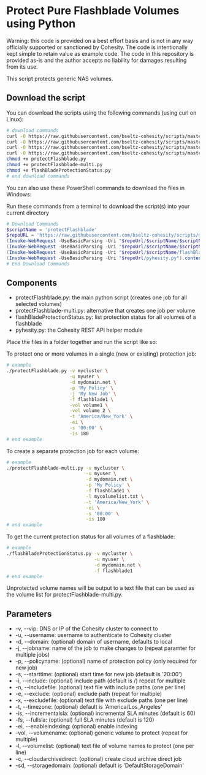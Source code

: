 # Protect Pure Flashblade Volumes using Python

Warning: this code is provided on a best effort basis and is not in any way officially supported or sanctioned by Cohesity. The code is intentionally kept simple to retain value as example code. The code in this repository is provided as-is and the author accepts no liability for damages resulting from its use.

This script protects generic NAS volumes.

## Download the script

You can download the scripts using the following commands (using curl on Linux):

```bash
# download commands
curl -O https://raw.githubusercontent.com/bseltz-cohesity/scripts/master/python/protectFlashblade/protectFlashblade.py
curl -O https://raw.githubusercontent.com/bseltz-cohesity/scripts/master/python/protectFlashblade/protectFlashblade-multi.py
curl -O https://raw.githubusercontent.com/bseltz-cohesity/scripts/master/python/protectFlashblade/flashBladeProtectionStatus.py
curl -O https://raw.githubusercontent.com/bseltz-cohesity/scripts/master/python/pyhesity.py
chmod +x protectFlashblade.py
chmod +x protectFlashblade-multi.py
chmod +x flashBladeProtectionStatus.py
# end download commands
```

You can also use these PowerShell commands to download the files in Windows:

Run these commands from a terminal to download the script(s) into your current directory

```powershell
# Download Commands
$scriptName = 'protectFlashblade'
$repoURL = 'https://raw.githubusercontent.com/bseltz-cohesity/scripts/master/python'
(Invoke-WebRequest -UseBasicParsing -Uri "$repoUrl/$scriptName/$scriptName.py").content | Out-File "$scriptName.py"; (Get-Content "$scriptName.py") | Set-Content "$scriptName.py"
(Invoke-WebRequest -UseBasicParsing -Uri "$repoUrl/$scriptName/$scriptName-multi.py").content | Out-File "$scriptName-multi.py"; (Get-Content "$scriptName-multi.py") | Set-Content "$scriptName-multi.py"
(Invoke-WebRequest -UseBasicParsing -Uri "$repoUrl/$scriptName/flashBladeProtectionStatus.py").content | Out-File "flashBladeProtectionStatus.py"; (Get-Content "flashBladeProtectionStatus.py") | Set-Content "flashBladeProtectionStatus.py"
(Invoke-WebRequest -UseBasicParsing -Uri "$repoUrl/pyhesity.py").content | Out-File pyhesity.py; (Get-Content pyhesity.py) | Set-Content pyhesity.py
# End Download Commands
```

## Components

* protectFlashblade.py: the main python script (creates one job for all selected volumes)
* protectFlashblade-multi.py: alternative that creates one job per volume
* flashBladeProtectionStatus.py: list protection status for all volumes of a flashblade
* pyhesity.py: the Cohesity REST API helper module

Place the files in a folder together and run the script like so:

To protect one or more volumes in a single (new or existing) protection job:

```bash
# example
./protectFlashblade.py -v mycluster \
                       -u myuser \
                       -d mydomain.net \
                       -p 'My Policy' \
                       -j 'My New Job' \
                       -f flashblade1 \
                       -vol volume1 \
                       -vol volume 2 \
                       -t 'America/New_York' \
                       -ei \
                       -s '00:00' \
                       -is 180
# end example
```

To create a separate protection job for each volume:

```bash
# example
./protectFlashblade-multi.py -v mycluster \
                             -u myuser \
                             -d mydomain.net \
                             -p 'My Policy' \
                             -f flashblade1 \
                             -l mycolumelist.txt \
                             -t 'America/New_York' \
                             -ei \
                             -s '00:00' \
                             -is 180
# end example
```

To get the current protection status for all volumes of a flashblade:

```bash
# example
./flashBladeProtectionStatus.py -v mycluster \
                                -u myuser \
                                -d mydomain.net \
                                -f flashblade1
# end example
```

Unprotected volume names will be output to a text file that can be used as the volume list for protectFlashblade-multi.py.

## Parameters

* -v, --vip: DNS or IP of the Cohesity cluster to connect to
* -u, --username: username to authenticate to Cohesity cluster
* -d, --domain: (optional) domain of username, defaults to local
* -j, --jobname: name of the job to make changes to (repeat paramter for multiple jobs)
* -p, --policyname: (optional) name of protection policy (only required for new job)
* -s, --starttime: (optional) start time for new job (default is '20:00')
* -i, --include: (optional) include path (default is /) repeat for multiple
* -n, --includefile: (optional) text file with include paths (one per line)
* -e, --exclude: (optional) exclude path (repeat for multiple)
* -x, --excludefile: (optional) text file with exclude paths (one per line)
* -t, --timezone: (optional) default is 'America/Los_Angeles'
* -is, --incrementalsla: (optional) incremental SLA minutes (default is 60)
* -fs, --fullsla: (optional) full SLA minutes (default is 120)
* -ei, --enableindexing: (optional) enable indexing
* -vol, --volumename: (optional) generic volume to protect (repeat for multiple)
* -l, --volumelist: (optional) text file of volume names to protect (one per line)
* -c, --cloudarchivedirect: (optional) create cloud archive direct job
* -sd, --storagedomain: (optional) default is 'DefaultStorageDomain'
